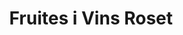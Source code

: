 ---
title: "Fruites i Vins Roset"
url: /la-pobla-de-segur/fruites-i-vins-roset/
shop: Gemüse & Obst
---